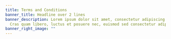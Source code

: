 ```yaml
---
title: Terms and Conditions
banner_title: Headline over 2 lines
banner_description: Lorem ipsum dolor sit amet, consectetur adipiscing elit.
  Cras quam libero, luctus et posuere nec, euismod sed consectetur adipiscing.
banner_right_image: ""
---
```

